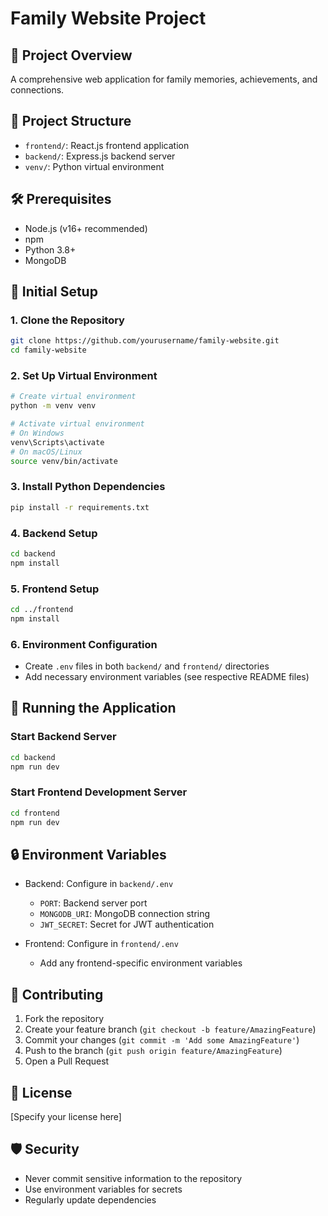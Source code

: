 # Family Website Project

## 🚀 Project Overview
A comprehensive web application for family memories, achievements, and connections.

## 📂 Project Structure
- `frontend/`: React.js frontend application
- `backend/`: Express.js backend server
- `venv/`: Python virtual environment

## 🛠 Prerequisites
- Node.js (v16+ recommended)
- npm
- Python 3.8+
- MongoDB

## 🔧 Initial Setup

### 1. Clone the Repository
```bash
git clone https://github.com/yourusername/family-website.git
cd family-website
```

### 2. Set Up Virtual Environment
```bash
# Create virtual environment
python -m venv venv

# Activate virtual environment
# On Windows
venv\Scripts\activate
# On macOS/Linux
source venv/bin/activate
```

### 3. Install Python Dependencies
```bash
pip install -r requirements.txt
```

### 4. Backend Setup
```bash
cd backend
npm install
```

### 5. Frontend Setup
```bash
cd ../frontend
npm install
```

### 6. Environment Configuration
- Create `.env` files in both `backend/` and `frontend/` directories
- Add necessary environment variables (see respective README files)

## 🏃 Running the Application

### Start Backend Server
```bash
cd backend
npm run dev
```

### Start Frontend Development Server
```bash
cd frontend
npm run dev
```

## 🔒 Environment Variables
- Backend: Configure in `backend/.env`
  - `PORT`: Backend server port
  - `MONGODB_URI`: MongoDB connection string
  - `JWT_SECRET`: Secret for JWT authentication

- Frontend: Configure in `frontend/.env`
  - Add any frontend-specific environment variables

## 🤝 Contributing
1. Fork the repository
2. Create your feature branch (`git checkout -b feature/AmazingFeature`)
3. Commit your changes (`git commit -m 'Add some AmazingFeature'`)
4. Push to the branch (`git push origin feature/AmazingFeature`)
5. Open a Pull Request

## 📜 License
[Specify your license here]

## 🛡️ Security
- Never commit sensitive information to the repository
- Use environment variables for secrets
- Regularly update dependencies
